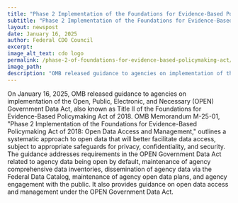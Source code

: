 ```yaml
---
title: "Phase 2 Implementation of the Foundations for Evidence-Based Policymaking Act of 2018: Open Data Access and Management"
subtitle: "Phase 2 Implementation of the Foundations for Evidence-Based Policymaking Act of 2018: Open Data Access and Management"
layout: newspost
date: January 16, 2025
author: Federal CDO Council
excerpt:
image_alt_text: cdo logo
permalink: /phase-2-of-foundations-for-evidence-based-policymaking-act/
image_path:
description: "OMB released guidance to agencies on implementation of the Open, Public, Electronic, and Necessary (OPEN) Government Data Act, also known as Title II of the Foundations for Evidence-Based Policymaking Act of 2018."
---
```

On January 16, 2025, OMB released guidance to agencies on implementation of the Open, Public, Electronic, and Necessary (OPEN) Government Data Act, also known as Title II of the Foundations for Evidence-Based Policymaking Act of 2018. OMB Memorandum M-25-01, "Phase 2 Implementation of the Foundations for Evidence-Based Policymaking Act of 2018: Open Data Access and Management," outlines a systematic approach to open data that will better facilitate data access, subject to appropriate safeguards for privacy, confidentiality, and security. The guidance addresses requirements in the OPEN Government Data Act related to agency data being open by default, maintenance of agency comprehensive data inventories, dissemination of agency data via the Federal Data Catalog, maintenance of agency open data plans, and agency engagement with the public. It also provides guidance on open data access and management under the OPEN Government Data Act.